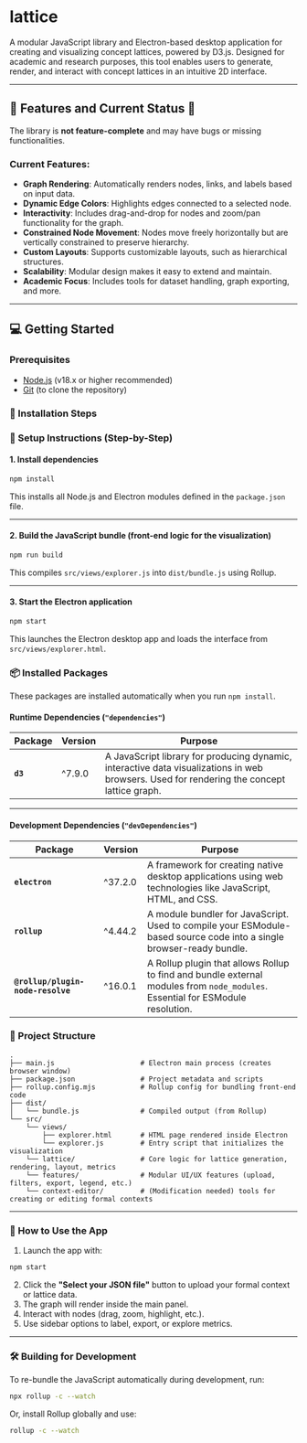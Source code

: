 # lattice

A modular JavaScript library and Electron-based desktop application for creating and visualizing concept lattices, powered by D3.js. Designed for academic and research purposes, this tool enables users to generate, render, and interact with concept lattices in an intuitive 2D interface.

---

## 🚀 Features and Current Status 🚧

The library is **not feature-complete** and may have bugs or missing functionalities.

### Current Features:
- **Graph Rendering**: Automatically renders nodes, links, and labels based on input data.
- **Dynamic Edge Colors**: Highlights edges connected to a selected node.
- **Interactivity**: Includes drag-and-drop for nodes and zoom/pan functionality for the graph.
- **Constrained Node Movement**: Nodes move freely horizontally but are vertically constrained to preserve hierarchy.
- **Custom Layouts**: Supports customizable layouts, such as hierarchical structures.
- **Scalability**: Modular design makes it easy to extend and maintain.
- **Academic Focus**: Includes tools for dataset handling, graph exporting, and more.

---

## 💻 Getting Started

### Prerequisites

- [Node.js](https://nodejs.org/) (v18.x or higher recommended)
- [Git](https://git-scm.com/) (to clone the repository)

### 🧰 Installation Steps

### 🔧 Setup Instructions (Step-by-Step)

#### 1. Install dependencies

```bash
npm install
```

This installs all Node.js and Electron modules defined in the `package.json` file.

---

#### 2. Build the JavaScript bundle (front-end logic for the visualization)

```bash
npm run build
```

This compiles `src/views/explorer.js` into `dist/bundle.js` using Rollup.

---

#### 3. Start the Electron application

```bash
npm start
```

This launches the Electron desktop app and loads the interface from `src/views/explorer.html`.

### 📦 Installed Packages

These packages are installed automatically when you run `npm install`.

#### **Runtime Dependencies** (`"dependencies"`)

| Package | Version | Purpose |
|--------|---------|---------|
| **`d3`** | ^7.9.0 | A JavaScript library for producing dynamic, interactive data visualizations in web browsers. Used for rendering the concept lattice graph. |

---

#### **Development Dependencies** (`"devDependencies"`)

| Package | Version | Purpose |
|--------|---------|---------|
| **`electron`** | ^37.2.0 | A framework for creating native desktop applications using web technologies like JavaScript, HTML, and CSS. |
| **`rollup`** | ^4.44.2 | A module bundler for JavaScript. Used to compile your ESModule-based source code into a single browser-ready bundle. |
| **`@rollup/plugin-node-resolve`** | ^16.0.1 | A Rollup plugin that allows Rollup to find and bundle external modules from `node_modules`. Essential for ESModule resolution. |

### 📁 Project Structure

```
.
├── main.js                     # Electron main process (creates browser window)
├── package.json                # Project metadata and scripts
├── rollup.config.mjs           # Rollup config for bundling front-end code
├── dist/
│   └── bundle.js               # Compiled output (from Rollup)
└── src/
    └── views/
        ├── explorer.html       # HTML page rendered inside Electron
        └── explorer.js         # Entry script that initializes the visualization
    └── lattice/                # Core logic for lattice generation, rendering, layout, metrics
    └── features/               # Modular UI/UX features (upload, filters, export, legend, etc.)
    └── context-editor/         # (Modification needed) tools for creating or editing formal contexts
```

---

### 🧠 How to Use the App

1. Launch the app with:

```bash
npm start
```

2. Click the **"Select your JSON file"** button to upload your formal context or lattice data.
3. The graph will render inside the main panel.
4. Interact with nodes (drag, zoom, highlight, etc.).
5. Use sidebar options to label, export, or explore metrics.

---

### 🛠 Building for Development

To re-bundle the JavaScript automatically during development, run:

```bash
npx rollup -c --watch
```

Or, install Rollup globally and use:

```bash
rollup -c --watch
```

